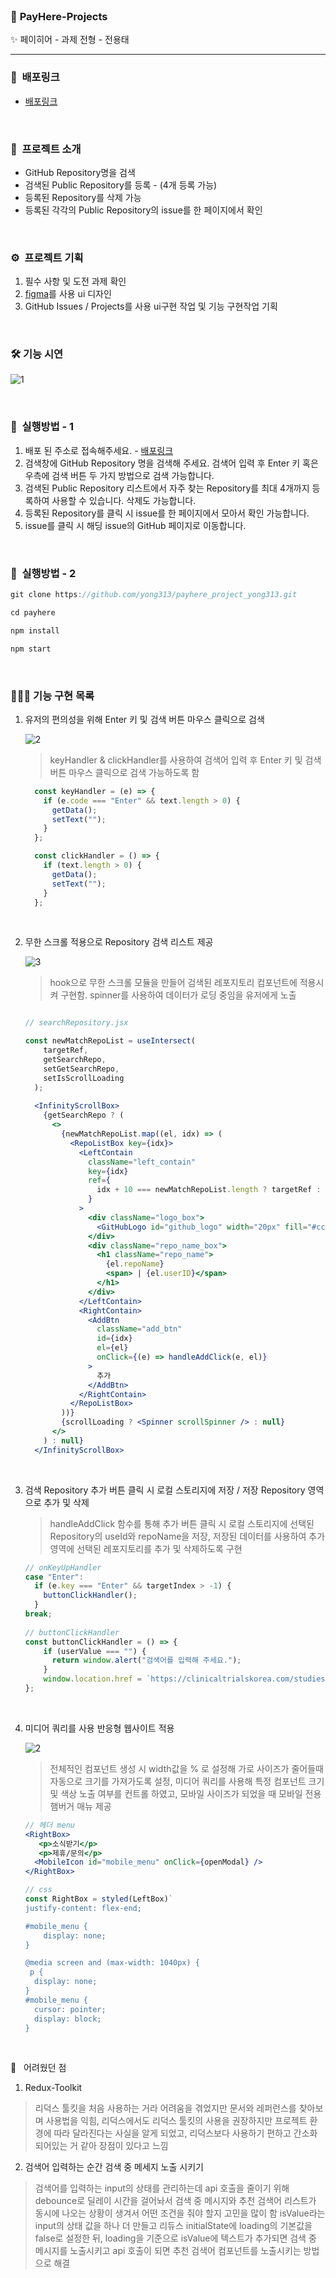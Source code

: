 <br />

### 🎉  ****PayHere-Projects****
✨ 페이히어 - 과제 전형 - 전용태

---

### 🎁  배포링크

- [배포링크](https://625d71ef94cca85745062d6d--euphonious-halva-4e305d.netlify.app/)

<br />

### 💫  프로젝트 소개

- GitHub Repository명을 검색
- 검색된 Public Repository를 등록 - (4개 등록 가능)
- 등록된 Repository를 삭제 가능
- 등록된 각각의 Public Repository의 issue를 한 페이지에서 확인


<br />

### ⚙️  프로젝트 기획

1. 필수 사항 및 도전 과제 확인
2. [figma](https://www.figma.com/file/HV0V03BmPVqzCaerlrr61U/%ED%8E%98%EC%9D%B4%ED%9E%88%EC%96%B4-%2F-%EA%B3%BC%EC%A0%9C%EC%A0%84%ED%98%95-UI?node-id=0%3A1)를 사용 ui 디자인
3. GitHub Issues / Projects를 사용 ui구현 작업 및 기능 구현작업 기획

<br />

### 🛠 기능 시연 

![1](https://user-images.githubusercontent.com/85574104/163825498-05161329-4f0c-4271-839f-e070e84ad7b6.gif)

<br />

### 🔨  실행방법 - 1

1. 배포 된 주소로 접속해주세요. - [배포링크](https://625d71ef94cca85745062d6d--euphonious-halva-4e305d.netlify.app/)
2. 검색창에 GitHub Repository 명을 검색해 주세요. 검색어 입력 후 Enter 키 혹은 우측에 검색 버튼 두 가지 방법으로 검색 가능합니다.
3. 검색된 Public Repository 리스트에서 자주 찾는 Repository를 최대 4개까지 등록하여 사용할 수 있습니다. 삭제도 가능합니다.
4. 등록된 Repository를 클릭 시 issue를 한 페이지에서 모아서 확인 가능합니다.
5. issue를 클릭 시 해딩 issue의 GitHub 페이지로 이동합니다. 

<br />

### 🔧  실행방법 - 2


```jsx
git clone https://github.com/yong313/payhere_project_yong313.git

cd payhere

npm install

npm start
```

<br />

### 👨🏻‍💻 기능 구현 목록

1. 유저의 편의성을 위해 Enter 키 및 검색 버튼 마우스 클릭으로 검색

    ![2](https://user-images.githubusercontent.com/85574104/163826468-cff55e74-83c9-45e1-a2e5-7d93b629e832.gif)

    >  keyHandler & clickHandler를 사용하여 검색어 입력 후 Enter 키 및 검색 버튼 마우스 클릭으로 검색 가능하도록 함
    
    ```jsx
      const keyHandler = (e) => {
        if (e.code === "Enter" && text.length > 0) {
          getData();
          setText("");
        }
      };

      const clickHandler = () => {
        if (text.length > 0) {
          getData();
          setText("");
        }
      };
    ```
    
    <br />
    
2. 무한 스크롤 적용으로 Repository 검색 리스트 제공
    
    ![3](https://user-images.githubusercontent.com/85574104/163827737-c2b6878a-4765-481f-9199-755d24357967.gif)
    
    > hook으로 무한 스크롤 모듈을 만들어 검색된 레포지토리 컴포넌트에 적용시켜 구현함. spinner를 사용하여 데이터가 로딩 중임을 유저에게 노출
    
    ```jsx
    
    // searchRepository.jsx
   
    const newMatchRepoList = useIntersect(
        targetRef,
        getSearchRepo,
        setGetSearchRepo,
        setIsScrollLoading
      );
      
      <InfinityScrollBox>
        {getSearchRepo ? (
          <>
            {newMatchRepoList.map((el, idx) => (
              <RepoListBox key={idx}>
                <LeftContain
                  className="left_contain"
                  key={idx}
                  ref={
                    idx + 10 === newMatchRepoList.length ? targetRef : undefined
                  }
                >
                  <div className="logo_box">
                    <GitHubLogo id="github_logo" width="20px" fill="#ccc" />
                  </div>
                  <div className="repo_name_box">
                    <h1 className="repo_name">
                      {el.repoName}
                      <span> | {el.userID}</span>
                    </h1>
                  </div>
                </LeftContain>
                <RightContain>
                  <AddBtn
                    className="add_btn"
                    id={idx}
                    el={el}
                    onClick={(e) => handleAddClick(e, el)}
                  >
                    추가
                  </AddBtn>
                </RightContain>
              </RepoListBox>
            ))}
            {scrollLoading ? <Spinner scrollSpinner /> : null}
          </>
        ) : null}
      </InfinityScrollBox>
    ```
    
    <br />
    
3. 검색 Repository 추가 버튼 클릭 시 로컬 스토리지에 저장 / 저장 Repository 영역으로 추가 및 삭제
    
    > handleAddClick 함수를 통해 추가 버튼 클릭 시 로컬 스토리지에 선택된 Repository의 useId와 repoName을 저장, 저장된 데이터를 사용하여 추가 영역에 선택된 레포지토리를 추가 및 삭제하도록 구현
    
    ```jsx
    // onKeyUpHandler
    case "Enter":
      if (e.key === "Enter" && targetIndex > -1) {
        buttonClickHandler();
      }
    break;
        
    // buttonClickHandler
    const buttonClickHandler = () => {
        if (userValue === "") {
          return window.alert("검색어를 입력해 주세요.");
        }
        window.location.href = `https://clinicaltrialskorea.com/studies?condition=${userValue}`;
    };
    ```
    
    <br />
    
4. 미디어 쿼리를 사용 반응형 웹사이트 적용

    ![2](https://user-images.githubusercontent.com/85574104/160144474-5d5a525c-e057-4254-a4ba-09828b64c98a.gif)
    
    > 전체적인 컴포넌트 생성 시 width값을 % 로 설정해 가로 사이즈가 줄어들때 자동으로 크기를 가져가도록 설정, 미디어 쿼리를 사용해 특정 컴포넌트 크기 및 색상 노출 여부를 컨트롤 하였고, 모바일 사이즈가 되었을 때 모바일 전용 햄버거 매뉴 제공  
    
    ```jsx
    // 헤더 menu
    <RightBox>
       <p>소식받기</p>
       <p>제휴/문의</p>
      <MobileIcon id="mobile_menu" onClick={openModal} />
    </RightBox>
    
    // css
    const RightBox = styled(LeftBox)`
    justify-content: flex-end;

    #mobile_menu {
        display: none;
    }

    @media screen and (max-width: 1040px) {
     p {
      display: none;
    }
    #mobile_menu {
      cursor: pointer;
      display: block;
    }
    ```    

<br />    

🫠 &nbsp; 어려웠던 점

1. Redux-Toolkit
> 리덕스 툴킷을 처음 사용하는 거라 어려움을 겪었지만 문서와 레퍼런스를 찾아보며 사용법을 익힘, 리덕스에서도 리덕스 툴킷의 사용을 권장하지만 프로젝트 환경에 따라 달라진다는 사실을 알게 되었고, 리덕스보다 사용하기 편하고 간소화되어있는 거 같아 장점이 있다고 느낌

2. 검색어 입력하는 순간 검색 중 메세지 노출 시키기
> 검색어를 입력하는 input의 상태를 관리하는데 api 호출을 줄이기 위해 debounce로 딜레이 시간을 걸어놔서 검색 중 메시지와 추천 검색어 리스트가 동시에 나오는 상황이 생겨서 어떤 조건을 줘야 할지 고민을 많이 함 
> isValue라는 input의 상태 값을 하나 더 만들고 리듀스 initialState에 loading의 기본값을 false로 설정한 뒤, loading을 기준으로 isValue에 텍스트가 추가되면 검색 중 메시지를 노출시키고 api 호출이 되면 추천 검색어 컴포넌트를 노출시키는 방법으로 해결

<br />
